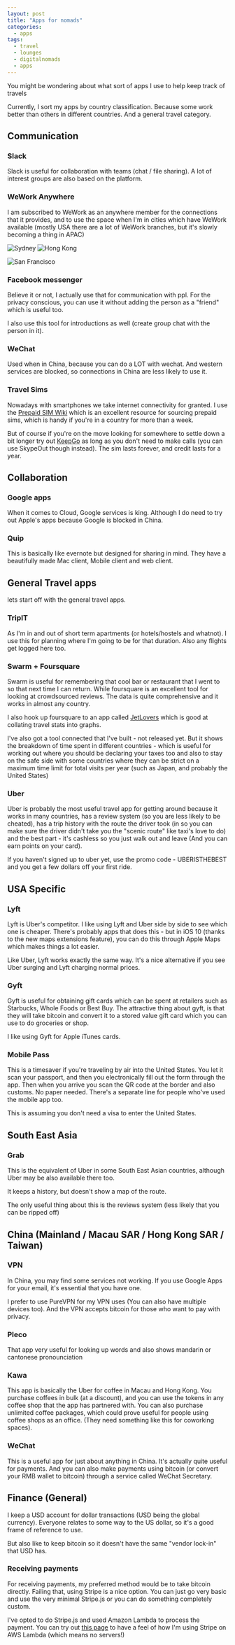 ```yaml
---
layout: post
title: "Apps for nomads"
categories:
  - apps
tags:
  - travel
  - lounges
  - digitalnomads
  - apps
---
```


You might be wondering about what sort of apps I use to help keep track of travels

Currently, I sort my apps by country classification. Because some work better than others in different countries. And a general travel category.

## Communication

### Slack

Slack is useful for collaboration with teams (chat / file sharing). A lot of interest groups are also based on the platform.

### WeWork Anywhere

I am subscribed to WeWork as an anywhere member for the connections that it provides, and to use the space when I'm in cities which have WeWork available (mostly USA there are a lot of WeWork branches, but it's slowly becoming a thing in APAC)

![Sydney](https://images.itinerantfoodie.com/apps-for-nomads/wework-syd.png)
![Hong Kong](https://images.itinerantfoodie.com/apps-for-nomads/wework-hkg.png)

![San Francisco](https://images.itinerantfoodie.com/apps-for-nomads/wework-sf.png)

### Facebook messenger

Believe it or not, I actually use that for communication with ppl. For the privacy conscious, you can use it without adding the person as a "friend" which is useful too.  

I also use this tool for introductions as well (create group chat with the person in it).

### WeChat

Used when in China, because you can do a LOT with wechat. And western services are blocked, so connections in China are less likely to use it.

### Travel Sims

Nowadays with smartphones we take internet connectivity for granted. I use the [Prepaid SIM Wiki](http://prepaid-data-sim-card.wikia.com) which is an excellent resource for sourcing prepaid sims, which is handy if you're in a country for more than a week.

But of course if you're on the move looking for somewhere to settle down a bit longer try out [KeepGo](http://keepgo.refr.cc/NRXDJFV) as long as you don't need to make calls (you can use SkypeOut though instead). The sim lasts forever, and credit lasts for a year.

## Collaboration

### Google apps

When it comes to Cloud, Google services is king. Although I do need to try out Apple's apps because Google is blocked in China.

### Quip

This is basically like evernote but designed for sharing in mind. They have a beautifully made Mac client, Mobile client and web client.

## General Travel apps

lets start off with the general travel apps.

### TripIT

As I'm in and out of short term apartments (or hotels/hostels and whatnot). I use this for planning where I'm going to be for that duration. Also any flights get logged here too.

### Swarm + Foursquare

Swarm is useful for remembering that cool bar or restaurant that I went to so that next time I can return. While foursquare is an excellent tool for looking at crowdsourced reviews. The data is quite comprehensive and it works in almost any country.

I also hook up foursquare to an app called [JetLovers](http://www.jetlovers.com/) which is good at collating travel stats into graphs.

I've also got a tool connected that I've built - not released yet. But it shows the breakdown of time spent in different countries - which is useful for working out where you should be declaring your taxes too and also to stay on the safe side with some countries where they can be strict on a maximum time limit for total visits per year (such as Japan, and probably the United States)

### Uber

Uber is probably the most useful travel app for getting around because it works in many countries, has a review system (so you are less likely to be cheated), has a trip history with the route the driver took (in so you can make sure the driver didn't take you the "scenic route" like taxi's love to do) and the best part - it's cashless so you just walk out and leave (And you can earn points on your card).

If you haven't signed up to uber yet, use the promo code - UBERISTHEBEST and you get a few dollars off your first ride.


## USA Specific

### Lyft

Lyft is Uber's competitor. I like using Lyft and Uber side by side to see which one is cheaper. There's probably apps that does this - but in iOS 10 (thanks to the new maps extensions feature), you can do this through Apple Maps which makes things a lot easier.

Like Uber, Lyft works exactly the same way.  It's a nice alternative if you see Uber surging and Lyft charging normal prices.

### Gyft

Gyft is useful for obtaining gift cards which can be spent at retailers such as Starbucks, Whole Foods or Best Buy. The attractive thing about gyft, is that they will take bitcoin and convert it to a stored value gift card which you can use to do groceries or shop.

I like using Gyft for Apple iTunes cards.

### Mobile Pass

This is a timesaver if you're traveling by air into the United States. You let it scan your passport, and then you electronically fill out the form through the app. Then when you arrive you scan the QR code at the border and also customs. No paper needed. There's a separate line for people who've used the mobile app too.

This is assuming you don't need a visa to enter the United States.

## South East Asia

### Grab

This is the equivalent of Uber in some South East Asian countries, although Uber may be also available there too.

It keeps a history, but doesn't show a map of the route.

The only useful thing about this is the reviews system (less likely that you can be ripped off)

## China (Mainland / Macau SAR / Hong Kong SAR / Taiwan)

### VPN

In China, you may find some services not working. If you use Google Apps for your email, it's essential that you have one.

I prefer to use PureVPN for my VPN uses (You can also have multiple devices too).  And the VPN accepts bitcoin for those who want to pay with privacy.

### Pleco

That app very useful for looking up words and also shows mandarin or cantonese pronounciation

### Kawa

This app is basically the Uber for coffee in Macau and Hong Kong. You purchase coffees in bulk (at a discount), and you can use the tokens in any coffee shop that the app has partnered with. You can also purchase unlimited coffee packages, which could prove useful for people using coffee shops as an office. (They need something like this for coworking spaces).

### WeChat

This is a useful app for just about anything in China. It's actually quite useful for payments. And you can also make payments using bitcoin (or convert your RMB wallet to bitcoin) through a service called WeChat Secretary.

## Finance (General)

I keep a USD account for dollar transactions (USD being the global currency). Everyone relates to some way to the US dollar, so it's a good frame of reference to use.

But also like to keep bitcoin so it doesn't have the same "vendor lock-in" that USD has.

### Receiving payments

For receiving payments, my preferred method would be to take bitcoin directly. Failing that, using Stripe is a nice option. You can just go very basic and use the very minimal Stripe.js or you can do something completely custom.

I've opted to do Stripe.js and used Amazon Lambda to process the payment. You can try out [this page](https://tips.nolim1t.co/) to have a feel of how I'm using Stripe on AWS Lambda (which means no servers!)

